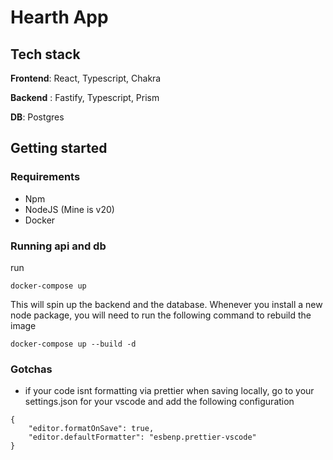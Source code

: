 # Hearth App

## Tech stack

**Frontend**: React, Typescript, Chakra

**Backend** : Fastify, Typescript, Prism

**DB**: Postgres

## Getting started

### Requirements

- Npm
- NodeJS (Mine is v20)
- Docker

### Running api and db

run

`docker-compose up`

This will spin up the backend and the database. Whenever you install a new node package, you will need to run the following command to rebuild the image

`docker-compose up --build -d`

### Gotchas

- if your code isnt formatting via prettier when saving locally, go to your settings.json for your vscode and add the following configuration

```
{
    "editor.formatOnSave": true,
    "editor.defaultFormatter": "esbenp.prettier-vscode"
}
```
